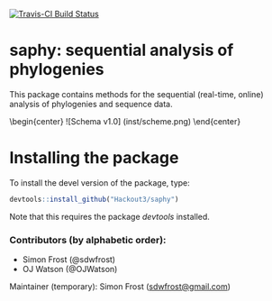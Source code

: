 [![Travis-CI Build Status](https://travis-ci.org/Hackout3/saphy.svg?branch=master)](https://travis-ci.org/Hackout3/saphy)

# saphy: sequential analysis of phylogenies

This package contains methods for the sequential (real-time, online) analysis of phylogenies and sequence data.

\begin{center}
![Schema v1.0] (inst/scheme.png)
\end{center}

# Installing the package

To install the devel version of the package, type:

```r
devtools::install_github("Hackout3/saphy")
```

Note that this requires the package *devtools* installed.

### Contributors (by alphabetic order):
- Simon Frost (@sdwfrost)
- OJ Watson (@OJWatson)

Maintainer (temporary): Simon Frost (sdwfrost@gmail.com)
